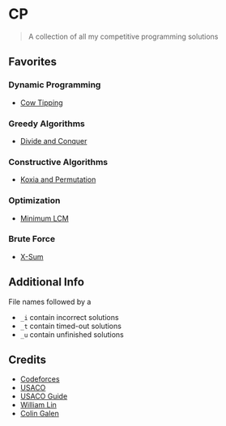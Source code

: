 # CP

> A collection of all my competitive programming solutions

## Favorites

### Dynamic Programming

- [Cow Tipping](https://github.com/mathletedev/cp/blob/main/USACO/689.cpp)

### Greedy Algorithms

- [Divide and Conquer](https://github.com/mathletedev/cp/blob/main/Codeforces/1762A.cpp)

### Constructive Algorithms

- [Koxia and Permutation](https://github.com/mathletedev/cp/blob/main/Codeforces/1770B.cpp)

### Optimization

- [Minimum LCM](https://github.com/mathletedev/cp/blob/main/Codeforces/1765M.cpp)

### Brute Force

- [X-Sum](https://github.com/mathletedev/cp/blob/main/Codeforces/1676D.cpp)

## Additional Info

File names followed by a
- `_i` contain incorrect solutions
- `_t` contain timed-out solutions
- `_u` contain unfinished solutions

## Credits

- [Codeforces](https://codeforces.com)
- [USACO](http://usaco.org)
- [USACO Guide](https://usaco.guide)
- [William Lin](https://www.youtube.com/channel/UCKuDLsO0Wwef53qdHPjbU2Q)
- [Colin Galen](https://www.youtube.com/c/ColinGalen)
